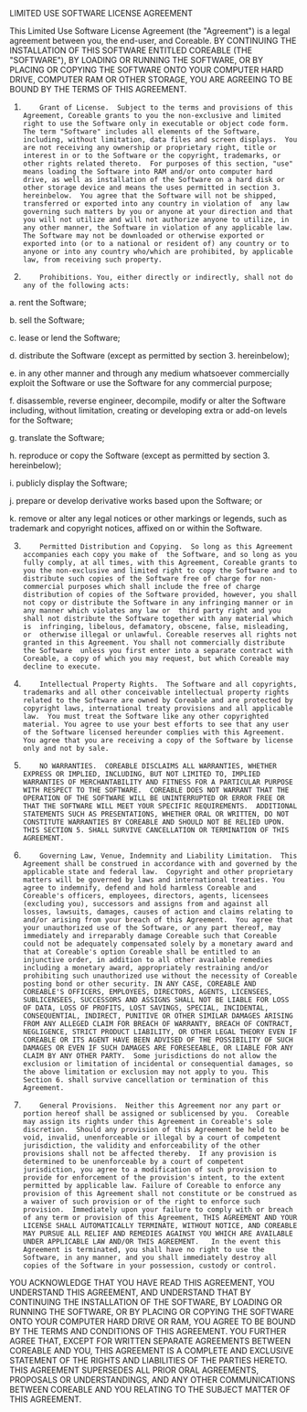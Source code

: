 LIMITED USE SOFTWARE LICENSE AGREEMENT

 

This Limited Use Software License Agreement (the "Agreement") is a legal agreement between you, the end-user, and Coreable.  BY CONTINUING THE INSTALLATION OF THIS SOFTWARE ENTITLED COREABLE (THE "SOFTWARE"), BY LOADING OR RUNNING THE SOFTWARE, OR BY PLACING OR COPYING THE SOFTWARE ONTO YOUR COMPUTER HARD DRIVE, COMPUTER RAM OR OTHER STORAGE, YOU ARE AGREEING TO BE BOUND BY THE TERMS OF THIS AGREEMENT.



1.         Grant of License.  Subject to the terms and provisions of this Agreement, Coreable grants to you the non-exclusive and limited right to use the Software only in executable or object code form. The term "Software" includes all elements of the Software, including, without limitation, data files and screen displays.  You are not receiving any ownership or proprietary right, title or interest in or to the Software or the copyright, trademarks, or other rights related thereto.  For purposes of this section, "use" means loading the Software into RAM and/or onto computer hard drive, as well as installation of the Software on a hard disk or other storage device and means the uses permitted in section 3. hereinbelow.  You agree that the Software will not be shipped, transferred or exported into any country in violation of  any law governing such matters by you or anyone at your direction and that you will not utilize and will not authorize anyone to utilize, in any other manner, the Software in violation of any applicable law.  The Software may not be downloaded or otherwise exported or exported into (or to a national or resident of) any country or to anyone or into any country who/which are prohibited, by applicable law, from receiving such property.



2.         Prohibitions. You, either directly or indirectly, shall not do any of the following acts:



a.         rent the Software;



b.         sell the Software;



c.         lease or lend the Software;



d.         distribute the Software (except as permitted by section 3. hereinbelow);



e.         in any other manner and through any medium whatsoever commercially exploit the Software or use the Software for any commercial purpose;



f.         disassemble, reverse engineer, decompile, modify or alter the Software including, without limitation, creating or developing extra or add-on levels for the Software;



g.         translate the Software;



h.         reproduce or copy the Software (except as permitted by section 3. hereinbelow);



i.         publicly display the Software;



j.         prepare or develop derivative works based upon the Software; or



k.         remove or alter any legal notices or other markings or legends, such as trademark and copyright notices, affixed on or within the Software.



3.         Permitted Distribution and Copying.  So long as this Agreement accompanies each copy you make of  the Software, and so long as you fully comply, at all times, with this Agreement, Coreable grants to you the non-exclusive and limited right to copy the Software and to distribute such copies of the Software free of charge for non-commercial purposes which shall include the free of charge distribution of copies of the Software provided, however, you shall not copy or distribute the Software in any infringing manner or in any manner which violates any law or  third party right and you shall not distribute the Software together with any material which is  infringing, libelous, defamatory, obscene, false, misleading, or  otherwise illegal or unlawful. Coreable reserves all rights not granted in this Agreement. You shall not commercially distribute the Software  unless you first enter into a separate contract with Coreable, a copy of which you may request, but which Coreable may decline to execute.



4.         Intellectual Property Rights.  The Software and all copyrights, trademarks and all other conceivable intellectual property rights related to the Software are owned by Coreable and are protected by  copyright laws, international treaty provisions and all applicable law.  You must treat the Software like any other copyrighted material. You agree to use your best efforts to see that any user of the Software licensed hereunder complies with this Agreement.  You agree that you are receiving a copy of the Software by license only and not by sale.



5.         NO WARRANTIES.  COREABLE DISCLAIMS ALL WARRANTIES, WHETHER EXPRESS OR IMPLIED, INCLUDING, BUT NOT LIMITED TO, IMPLIED WARRANTIES OF MERCHANTABILITY AND FITNESS FOR A PARTICULAR PURPOSE WITH RESPECT TO THE SOFTWARE.  COREABLE DOES NOT WARRANT THAT THE OPERATION OF THE SOFTWARE WILL BE UNINTERRUPTED OR ERROR FREE OR THAT THE SOFTWARE WILL MEET YOUR SPECIFIC REQUIREMENTS.  ADDITIONAL STATEMENTS SUCH AS PRESENTATIONS, WHETHER ORAL OR WRITTEN, DO NOT CONSTITUTE WARRANTIES BY COREABLE AND SHOULD NOT BE RELIED UPON. THIS SECTION 5. SHALL SURVIVE CANCELLATION OR TERMINATION OF THIS AGREEMENT.



6.         Governing Law, Venue, Indemnity and Liability Limitation.  This Agreement shall be construed in accordance with and governed by the applicable state and federal law.  Copyright and other proprietary matters will be governed by laws and international treaties. You agree to indemnify, defend and hold harmless Coreable and Coreable's officers, employees, directors, agents, licensees (excluding you), successors and assigns from and against all losses, lawsuits, damages, causes of action and claims relating to and/or arising from your breach of this Agreement.  You agree that your unauthorized use of the Software, or any part thereof, may immediately and irreparably damage Coreable such that Coreable could not be adequately compensated solely by a monetary award and that at Coreable's option Coreable shall be entitled to an injunctive order, in addition to all other available remedies including a monetary award, appropriately restraining and/or prohibiting such unauthorized use without the necessity of Coreable posting bond or other security. IN ANY CASE, COREABLE AND COREABLE'S OFFICERS, EMPLOYEES, DIRECTORS, AGENTS, LICENSEES, SUBLICENSEES, SUCCESSORS AND ASSIGNS SHALL NOT BE LIABLE FOR LOSS OF DATA, LOSS OF PROFITS, LOST SAVINGS, SPECIAL, INCIDENTAL, CONSEQUENTIAL, INDIRECT, PUNITIVE OR OTHER SIMILAR DAMAGES ARISING FROM ANY ALLEGED CLAIM FOR BREACH OF WARRANTY, BREACH OF CONTRACT, NEGLIGENCE, STRICT PRODUCT LIABILITY, OR OTHER LEGAL THEORY EVEN IF COREABLE OR ITS AGENT HAVE BEEN ADVISED OF THE POSSIBILITY OF SUCH DAMAGES OR EVEN IF SUCH DAMAGES ARE FORESEEABLE, OR LIABLE FOR ANY CLAIM BY ANY OTHER PARTY.  Some jurisdictions do not allow the exclusion or limitation of incidental or consequential damages, so the above limitation or exclusion may not apply to you. This Section 6. shall survive cancellation or termination of this Agreement.


7.         General Provisions.  Neither this Agreement nor any part or portion hereof shall be assigned or sublicensed by you.  Coreable may assign its rights under this Agreement in Coreable's sole discretion.  Should any provision of this Agreement be held to be void, invalid, unenforceable or illegal by a court of competent jurisdiction, the validity and enforceability of the other provisions shall not be affected thereby.  If any provision is determined to be unenforceable by a court of competent jurisdiction, you agree to a modification of such provision to provide for enforcement of the provision's intent, to the extent permitted by applicable law. Failure of Coreable to enforce any provision of this Agreement shall not constitute or be construed as a waiver of such provision or of the right to enforce such provision.  Immediately upon your failure to comply with or breach of any term or provision of this Agreement, THIS AGREEMENT AND YOUR LICENSE SHALL AUTOMATICALLY TERMINATE, WITHOUT NOTICE, AND COREABLE MAY PURSUE ALL RELIEF AND REMEDIES AGAINST YOU WHICH ARE AVAILABLE UNDER APPLICABLE LAW AND/OR THIS AGREEMENT.   In the event this Agreement is terminated, you shall have no right to use the Software, in any manner, and you shall immediately destroy all copies of the Software in your possession, custody or control.



YOU ACKNOWLEDGE THAT YOU HAVE READ THIS AGREEMENT, YOU UNDERSTAND THIS AGREEMENT, AND UNDERSTAND THAT BY CONTINUING THE INSTALLATION OF THE SOFTWARE, BY LOADING OR RUNNING THE SOFTWARE, OR BY PLACING OR COPYING THE SOFTWARE ONTO YOUR COMPUTER HARD DRIVE OR RAM, YOU AGREE TO BE BOUND BY THE TERMS AND CONDITIONS OF THIS AGREEMENT.  YOU FURTHER AGREE THAT, EXCEPT FOR WRITTEN SEPARATE AGREEMENTS BETWEEN COREABLE AND YOU, THIS AGREEMENT IS A COMPLETE AND EXCLUSIVE STATEMENT OF THE RIGHTS AND LIABILITIES OF THE PARTIES HERETO.  THIS AGREEMENT SUPERSEDES ALL PRIOR ORAL AGREEMENTS, PROPOSALS OR UNDERSTANDINGS, AND ANY OTHER COMMUNICATIONS BETWEEN COREABLE AND YOU RELATING TO THE SUBJECT MATTER OF THIS AGREEMENT.

